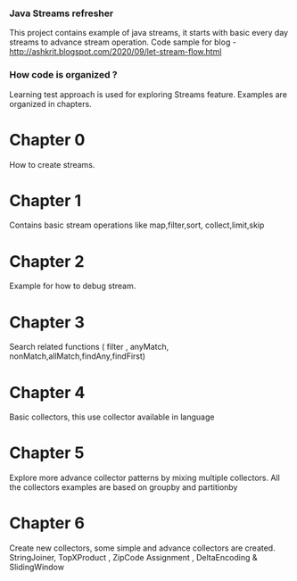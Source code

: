 ### Java Streams refresher 
This project contains example of java streams, it starts with basic every day streams to advance stream operation.
Code sample for blog - http://ashkrit.blogspot.com/2020/09/let-stream-flow.html


### How code is organized ?

Learning test approach is used for exploring Streams feature. Examples are organized in chapters. 

# Chapter 0
How to create streams.

# Chapter 1   
Contains basic stream operations like map,filter,sort, collect,limit,skip

# Chapter 2 
 Example for how to debug stream.
# Chapter 3
 Search related functions ( filter , anyMatch, nonMatch,allMatch,findAny,findFirst)
# Chapter 4 
 Basic collectors, this use collector available in language
# Chapter 5 
 Explore more advance collector patterns by mixing multiple collectors. All the collectors examples are based on groupby and partitionby
# Chapter 6 
 Create new collectors, some simple and advance collectors are created. <BR>
 StringJoiner, TopXProduct , ZipCode Assignment , DeltaEncoding & SlidingWindow
 